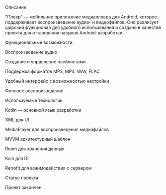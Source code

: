 Описание

"Плеер" — мобильное приложение медиаплеера для Android, которое поддерживает воспроизведение аудио- и видеофайлов. Оно реализует широкий функционал для удобного использования и создано в качестве проекта для оттачивания навыков Android-разработки.

Функциональные возможности:

Воспроизведение аудио

Создание и управление плейлистами

Поддержка форматов MP3, MP4, WAV, FLAC

Удобный интерфейс с возможностью настройки

Фоновое воспроизведение

Используемые технологии

Kotlin — основной язык разработки

XML для UI

MediaPlayer для воспроизведения медиафайлов

MVVM архитектурный шаблон

Room для хранения данных

Koin для DI 

Retrofit для взаимодействия с сервером

Статус проекта

Проект закончен
